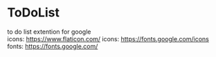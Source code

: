 # ToDoList
to do list extention for google 
</br>
icons: https://www.flaticon.com/
icons: https://fonts.google.com/icons
</br>
fonts: https://fonts.google.com/
